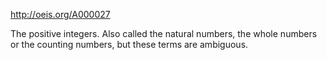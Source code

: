 http://oeis.org/A000027

The positive integers. Also called the natural numbers, the whole numbers or the counting numbers, but these terms are ambiguous.
